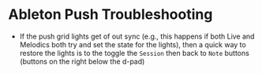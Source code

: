 # Ableton Push Troubleshooting

- If the push grid lights get of out sync (e.g., this happens if both Live and Melodics both try and set the state for the lights), then a quick way to restore the lights is to the toggle the `Session` then back to `Note` buttons (buttons on the right below the d-pad)
